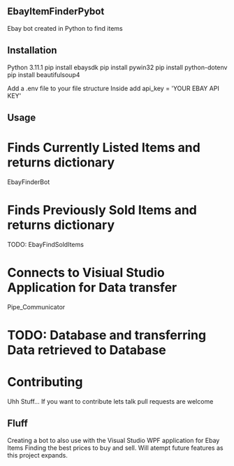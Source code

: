 ## EbayItemFinderPybot
Ebay bot created in Python to find items

## Installation

Python 3.11.1
pip install ebaysdk
pip install pywin32
pip install python-dotenv
pip install beautifulsoup4

Add a .env file to your file structure
Inside add api_key = 'YOUR EBAY API KEY'

## Usage
# Finds Currently Listed Items and returns dictionary
EbayFinderBot

# Finds Previously Sold Items and returns dictionary
TODO: EbayFindSoldItems

# Connects to Visiual Studio Application for Data transfer
Pipe_Communicator

# TODO: Database and transferring Data retrieved to Database

# Contributing
Uhh Stuff... If you want to contribute lets talk pull requests are welcome

## Fluff
Creating a bot to also use with the Visual Studio WPF application for Ebay
Items Finding the best prices to buy and sell. Will atempt future features
as this project expands. 
